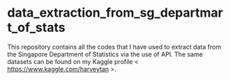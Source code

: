 # data_extraction_from_sg_departmart_of_stats
This repository contains all the codes that I have used to extract data from the Singapore Department of Statistics via the use of API.
The same datasets can be found on my Kaggle profile < https://www.kaggle.com/harveytan >.
